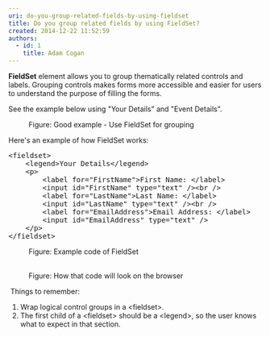 ```yaml
---
uri: do-you-group-related-fields-by-using-fieldset
title: Do you group related fields by using FieldSet?
created: 2014-12-22 11:52:59
authors:
  - id: 1
    title: Adam Cogan
---
```





<span class='intro'> <p><strong>​FieldSet</strong> element allows you to group thematically related controls
                    and labels. Grouping controls makes forms more accessible and easier for users to
                    understand the purpose of filling the forms.</p><p>See the example below using &quot;Your Details&quot;
                    and &quot;Event Details&quot;.</p> </span>

<dl class="goodImage"><dt> 
      <img src="/PublishingImages/fieldset.jpg" alt="" /> 
   </dt><dd>Figure&#58; Good example - Use FieldSet for grouping</dd><dd></dd></dl><p>Here's an example of how FieldSet works&#58;</p><dl class="code"><dt><pre>&lt;fieldset&gt;
    &lt;legend&gt;Your Details&lt;/legend&gt;
    &lt;p&gt;
        &lt;label for=&quot;FirstName&quot;&gt;First Name&#58; &lt;/label&gt;
        &lt;input id=&quot;FirstName&quot; type=&quot;text&quot; /&gt;&lt;br /&gt;
        &lt;label for=&quot;LastName&quot;&gt;Last Name&#58; &lt;/label&gt;
        &lt;input id=&quot;LastName&quot; type=&quot;text&quot; /&gt;&lt;br /&gt;
        &lt;label for=&quot;EmailAddress&quot;&gt;Email Address&#58; &lt;/label&gt;
        &lt;input id=&quot;EmailAddress&quot; type=&quot;text&quot; /&gt;
    &lt;/p&gt;
&lt;/fieldset&gt;</pre></dt><dd>Figure&#58; Example code of FieldSet</dd></dl><dl class="image">​ 
   <dt> 
      <img src="/PublishingImages/fieldset-browser.jpg" alt="" /> 
   </dt><dd>Figure&#58; How that code will look on the browser</dd><dd></dd></dl><p>​ Things to remember&#58;</p><ol><li>Wrap logical control groups in a &lt;fieldset&gt;.</li><li>The first child of a &lt;fieldset&gt; should be a &lt;legend&gt;, so the user knows what to expect in that section.</li></ol>​


